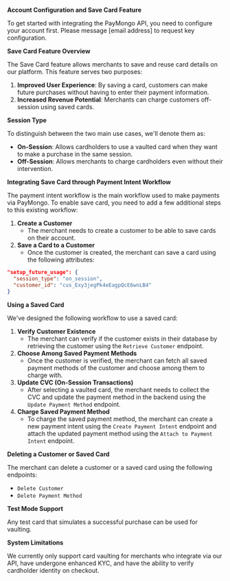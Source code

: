 **Account Configuration and Save Card Feature**

To get started with integrating the PayMongo API, you need to configure your account first. Please message [email address] to request key configuration.

**Save Card Feature Overview**

The Save Card feature allows merchants to save and reuse card details on our platform. This feature serves two purposes:

1. **Improved User Experience**: By saving a card, customers can make future purchases without having to enter their payment information.
2. **Increased Revenue Potential**: Merchants can charge customers off-session using saved cards.

**Session Type**

To distinguish between the two main use cases, we'll denote them as:

* **On-Session**: Allows cardholders to use a vaulted card when they want to make a purchase in the same session.
* **Off-Session**: Allows merchants to charge cardholders even without their intervention.

**Integrating Save Card through Payment Intent Workflow**

The payment intent workflow is the main workflow used to make payments via PayMongo. To enable save card, you need to add a few additional steps to this existing workflow:

1. **Create a Customer**
	* The merchant needs to create a customer to be able to save cards on their account.
2. **Save a Card to a Customer**
	* Once the customer is created, the merchant can save a card using the following attributes:
```json
"setup_future_usage": {
  "session_type": "on_session",
  "customer_id": "cus_Exy3jegPk4eEagpQcE6wnLB4"
}
```
**Using a Saved Card**

We've designed the following workflow to use a saved card:

1. **Verify Customer Existence**
	* The merchant can verify if the customer exists in their database by retrieving the customer using the `Retrieve Customer` endpoint.
2. **Choose Among Saved Payment Methods**
	* Once the customer is verified, the merchant can fetch all saved payment methods of the customer and choose among them to charge with.
3. **Update CVC (On-Session Transactions)**
	* After selecting a vaulted card, the merchant needs to collect the CVC and update the payment method in the backend using the `Update Payment Method` endpoint.
4. **Charge Saved Payment Method**
	* To charge the saved payment method, the merchant can create a new payment intent using the `Create Payment Intent` endpoint and attach the updated payment method using the `Attach to Payment Intent` endpoint.

**Deleting a Customer or Saved Card**

The merchant can delete a customer or a saved card using the following endpoints:

* `Delete Customer`
* `Delete Payment Method`

**Test Mode Support**

Any test card that simulates a successful purchase can be used for vaulting.

**System Limitations**

We currently only support card vaulting for merchants who integrate via our API, have undergone enhanced KYC, and have the ability to verify cardholder identity on checkout.